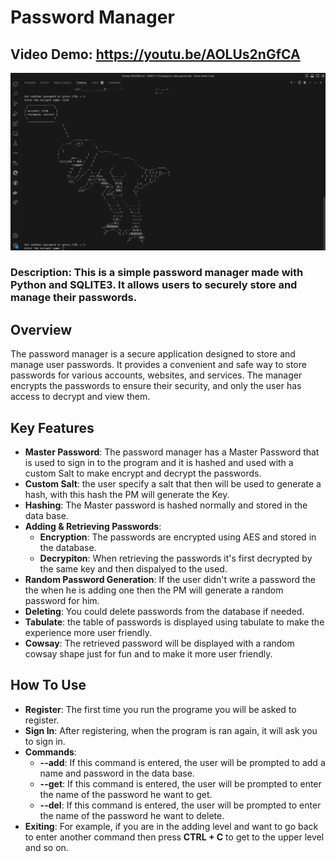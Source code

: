 # Password Manager
## Video Demo:  <https://youtu.be/AOLUs2nGfCA>
![screenshot](Screenshot.png)
### Description: This is a simple password manager made with Python and SQLITE3. It allows users to securely store and manage their passwords.
## Overview
The password manager is a secure application designed to store and manage user passwords. It provides a convenient and safe way to store passwords for various accounts, websites, and services. The manager encrypts the passwords to ensure their security, and only the user has access to decrypt and view them.
## Key Features
- **Master Password**: The password manager has a Master Password that is used to sign in to the program and it is hashed and used with a custom Salt to make encrypt and decrypt the passwords.
- **Custom Salt**: the user specify a salt that then will be used to generate a hash, with this hash the PM will generate the Key.
- **Hashing**: The Master password is hashed normally and stored in the data base.
- **Adding & Retrieving Passwords**:
    - **Encryption**: The passwords are encrypted using AES and stored in the database.
    - **Decrypiton**: When retrieving the passwords it's first decrypted by the same key and then dispalyed to the used.
- **Random Password Generation**: If the user didn't write a password the the when he is adding one then the PM will generate a random password for him.
- **Deleting**: You could delete passwords from the database if needed.
- **Tabulate**: the table of passwords is displayed using tabulate to make the experience more user friendly.
- **Cowsay**: The retrieved password will be displayed with a random cowsay shape just for fun and to make it more user friendly.
## How To Use
- **Register**: The first time you run the programe you will be asked to register.
- **Sign In**: After registering, when the program is ran again, it will ask you to sign in.
- **Commands**:
    - **--add**: If this command is entered, the user will be prompted to add a name and password in the data base.
    - **--get**: If this command is entered, the user will be prompted to enter the name of the password he want to get.
    - **--del**: If this command is entered, the user will be prompted to enter the name of the password he want to delete.
- **Exiting**: For example, if you are in the adding level and want to go back to enter another command then press **CTRL + C** to get to the upper level and so on.

